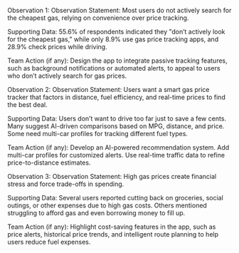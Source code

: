 Observation 1:
Observation Statement: Most users do not actively search for the cheapest gas, relying on convenience over price tracking.

Supporting Data: 55.6% of respondents indicated they "don’t actively look for the cheapest gas," while only 8.9% use gas price tracking apps, and 28.9% check prices while driving.

Team Action (if any): Design the app to integrate passive tracking features, such as background notifications or automated alerts, to appeal to users who don’t actively search for gas prices.

Observation 2:
Observation Statement: Users want a smart gas price tracker that factors in distance, fuel efficiency, and real-time prices to find the best deal.

Supporting Data:
Users don’t want to drive too far just to save a few cents.
Many suggest AI-driven comparisons based on MPG, distance, and price.
Some need multi-car profiles for tracking different fuel types.

Team Action (if any):
Develop an AI-powered recommendation system.
Add multi-car profiles for customized alerts.
Use real-time traffic data to refine price-to-distance estimates.

Observation 3:
Observation Statement: High gas prices create financial stress and force trade-offs in spending.

Supporting Data: Several users reported cutting back on groceries, social outings, or other expenses due to high gas costs. Others mentioned struggling to afford gas and even borrowing money to fill up.

Team Action (if any): Highlight cost-saving features in the app, such as price alerts, historical price trends, and intelligent route planning to help users reduce fuel expenses.

